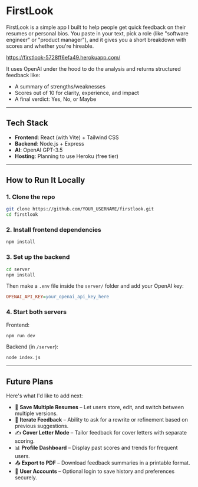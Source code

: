 # FirstLook

FirstLook is a simple app I built to help people get quick feedback on their resumes or personal bios. You paste in your text, pick a role (like "software engineer" or "product manager"), and it gives you a short breakdown with scores and whether you're hireable.

https://firstlook-5728ff6efa49.herokuapp.com/

It uses OpenAI under the hood to do the analysis and returns structured feedback like:
- A summary of strengths/weaknesses  
- Scores out of 10 for clarity, experience, and impact  
- A final verdict: Yes, No, or Maybe  

---

## Tech Stack

- **Frontend**: React (with Vite) + Tailwind CSS  
- **Backend**: Node.js + Express  
- **AI**: OpenAI GPT-3.5  
- **Hosting**: Planning to use Heroku (free tier)  

---

## How to Run It Locally

### 1. Clone the repo
```bash
git clone https://github.com/YOUR_USERNAME/firstlook.git
cd firstlook
```

### 2. Install frontend dependencies
```bash
npm install
```

### 3. Set up the backend
```bash
cd server
npm install
```

Then make a `.env` file inside the `server/` folder and add your OpenAI key:
```ini
OPENAI_API_KEY=your_openai_api_key_here
```

### 4. Start both servers

Frontend:
```bash
npm run dev
```

Backend (in `/server`):
```bash
node index.js
```

---

## Future Plans

Here's what I'd like to add next:
* 💾 **Save Multiple Resumes** – Let users store, edit, and switch between multiple versions.
* 🔁 **Iterate Feedback** – Ability to ask for a rewrite or refinement based on previous suggestions.
* ✍️ **Cover Letter Mode** – Tailor feedback for cover letters with separate scoring.
* 📊 **Profile Dashboard** – Display past scores and trends for frequent users.
* 📤 **Export to PDF** – Download feedback summaries in a printable format.
* 🔐 **User Accounts** – Optional login to save history and preferences securely.
